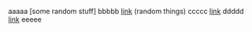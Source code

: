 aaaaa
[some random stuff]
bbbbb
[link]( someLink1.html)
(random things)
ccccc
[link](someLink2.html)
ddddd
[link]( someLink3.html)
eeeee